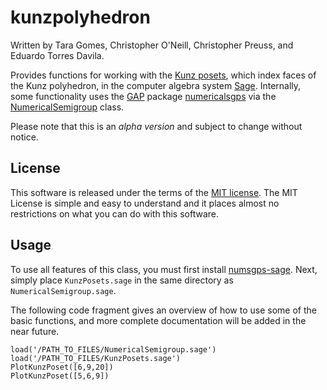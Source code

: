 # kunzpolyhedron
Written by Tara Gomes, Christopher O'Neill, Christopher Preuss, and Eduardo Torres Davila.  

Provides functions for working with the [Kunz posets](https://arxiv.org/abs/1912.03741), which index faces of the Kunz polyhedron, in the computer algebra system [Sage](http://sagemath.org/).  Internally, some functionality uses the [GAP](http://www.gap-system.org/) package [numericalsgps](http://www.gap-system.org/Packages/numericalsgps.html) via the [NumericalSemigroup](https://github.com/coneill-math/numsgps-sage) class.  

Please note that this is an *alpha version* and subject to change without notice.  

## License
This software is released under the terms of the [MIT license](https://tldrlegal.com/license/mit-license).  The MIT License is simple and easy to understand and it places almost no restrictions on what you can do with this software.

## Usage
To use all features of this class, you must first install [numsgps-sage](https://github.com/coneill-math/numsgps-sage).  Next, simply place `KunzPosets.sage` in the same directory as `NumericalSemigroup.sage`.  

The following code fragment gives an overview of how to use some of the basic functions, and more complete documentation will be added in the near future.

	load('/PATH_TO_FILES/NumericalSemigroup.sage')
	load('/PATH_TO_FILES/KunzPosets.sage')
	PlotKunzPoset([6,9,20])
	PlotKunzPoset([5,6,9])

